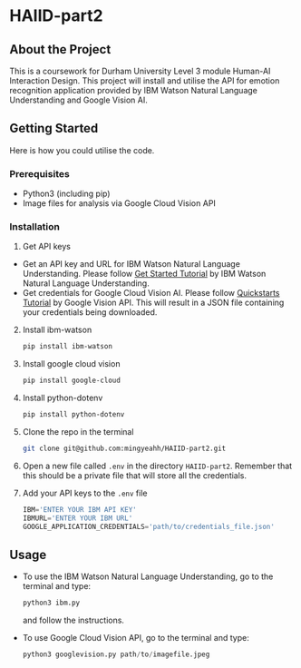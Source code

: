 # HAIID-part2
## About the Project
This is a coursework for Durham University Level 3 module Human-AI Interaction Design. This project will install and utilise the API for emotion recognition application provided by IBM Watson Natural Language Understanding and Google Vision AI.


## Getting Started
Here is how you could utilise the code.

### Prerequisites

* Python3 (including pip)
* Image files for analysis via Google Cloud Vision API


### Installation

1. Get API keys
* Get an API key and URL for IBM Watson Natural Language Understanding. Please follow [Get Started Tutorial](https://cloud.ibm.com/docs/natural-language-understanding?topic=natural-language-understanding-getting-started) by IBM Watson Natural Language Understanding.
* Get credentials for Google Cloud Vision AI. Please follow [Quickstarts Tutorial](https://cloud.google.com/vision/docs/quickstarts) by Google Vision API. This will result in a JSON file containing your credentials being downloaded.

2. Install ibm-watson
    ```sh
    pip install ibm-watson
    ```
3. Install google cloud vision
    ```sh
    pip install google-cloud
    ```
4. Install python-dotenv
    ```sh
    pip install python-dotenv
    ```

5. Clone the repo in the terminal
   ```sh
   git clone git@github.com:mingyeahh/HAIID-part2.git
   ```

6. Open a new file called `.env` in the directory `HAIID-part2`. Remember that this should be a private file that will store all the credentials.

7. Add your API keys to the `.env` file
   ```py
   IBM='ENTER YOUR IBM API KEY'
   IBMURL='ENTER YOUR IBM URL'
   GOOGLE_APPLICATION_CREDENTIALS='path/to/credentials_file.json'
   ```

<!-- USAGE EXAMPLES -->
## Usage
* To use the IBM Watson Natural Language Understanding, go to the terminal and type:
    ```py
    python3 ibm.py
    ```
    and follow the instructions.

* To use Google Cloud Vision API, go to the terminal and type:
    ```py
    python3 googlevision.py path/to/imagefile.jpeg
    ```


